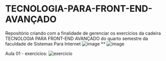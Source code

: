 # TECNOLOGIA-PARA-FRONT-END-AVANÇADO
Repositório criando com a finalidade de gerenciar os exercícios da cadeira TECNOLOGIA PARA FRONT-END AVANÇADO do quarto semestre da faculdade de Sistemas Para Internet
![image](https://github.com/user-attachments/assets/7c130034-ca37-454e-8d6c-1588098db78c)
**
![image](https://github.com/user-attachments/assets/e4c16838-33d4-42a3-a6d3-f1ec7a7d00b2)

Aula 01 - exercícios: 
![exercicio](https://github.com/user-attachments/assets/b395ad34-7bac-42d8-ae4e-9456a6316d88)
